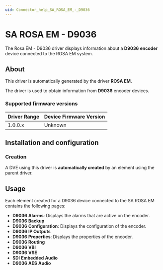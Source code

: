 ```yaml
---
uid: Connector_help_SA_ROSA_EM_-_D9036
---
```


# SA ROSA EM - D9036

The Rosa EM - D9036 driver displays information about a **D9036** **encoder** device connected to the ROSA EM system.

## About

This driver is automatically generated by the driver **ROSA EM**.

The driver is used to obtain information from **D9036** encoder devices.

### Supported firmware versions

| **Driver Range** | **Device Firmware Version** |
|------------------|-----------------------------|
| 1.0.0.x          | Unknown                     |

## Installation and configuration

### Creation

A DVE using this driver is **automatically created** by an element using the parent driver.

## Usage

Each element created for a D9036 device connected to the SA ROSA EM contains the following pages:

- **D9036** **Alarms**: Displays the alarms that are active on the encoder.
- **D9036** **Backup**
- **D9036** **Configuration**: Displays the configuration of the encoder.
- **D9036** **IP Outputs**
- **D9036** **Properties**: Displays the properties of the encoder.
- **D9036** **Routing**
- **D9036** **VBI**
- **D9036** **VSE**
- **SDI** **Embedded** **Audio**
- **D9036** **AES** **Audio**
